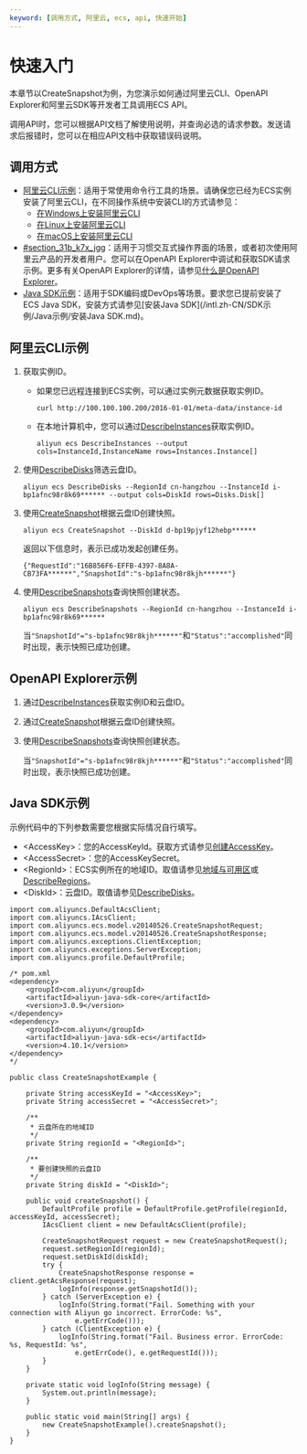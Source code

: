 ```yaml
---
keyword: [调用方式, 阿里云, ecs, api, 快速开始]
---
```


# 快速入门

本章节以CreateSnapshot为例，为您演示如何通过阿里云CLI、OpenAPI Explorer和阿里云SDK等开发者工具调用ECS API。

调用API时，您可以根据API文档了解使用说明，并查询必选的请求参数。发送请求后报错时，您可以在相应API文档中获取错误码说明。

## 调用方式

-   [阿里云CLI示例](#section_rmm_adh_0cj)：适用于常使用命令行工具的场景。请确保您已经为ECS实例安装了阿里云CLI，在不同操作系统中安装CLI的方式请参见：
    -   [在Windows上安装阿里云CLI]()
    -   [在Linux上安装阿里云CLI]()
    -   [在macOS上安装阿里云CLI]()
-   [\#section\_31b\_k7x\_jgg](#section_31b_k7x_jgg)：适用于习惯交互式操作界面的场景，或者初次使用阿里云产品的开发者用户。您可以在OpenAPI Explorer中调试和获取SDK请求示例。更多有关OpenAPI Explorer的详情，请参见[什么是OpenAPI Explorer](https://www.alibabacloud.com/help/doc-detail/74407.htm)。
-   [Java SDK示例](#section_vo7_pwb_e6u)：适用于SDK编码或DevOps等场景。要求您已提前安装了ECS Java SDK，安装方式请参见[安装Java SDK](/intl.zh-CN/SDK示例/Java示例/安装Java SDK.md)。

## 阿里云CLI示例

1.  获取实例ID。

    -   如果您已远程连接到ECS实例，可以通过实例元数据获取实例ID。

        ```
        curl http://100.100.100.200/2016-01-01/meta-data/instance-id
        ```

    -   在本地计算机中，您可以通过[DescribeInstances](/intl.zh-CN/API参考/实例/DescribeInstances.md)获取实例ID。

        ```
        aliyun ecs DescribeInstances --output cols=InstanceId,InstanceName rows=Instances.Instance[]
        ```

2.  使用[DescribeDisks](/intl.zh-CN/API参考/磁盘/DescribeDisks.md)筛选云盘ID。

    ```
    aliyun ecs DescribeDisks --RegionId cn-hangzhou --InstanceId i-bp1afnc98r8k69****** --output cols=DiskId rows=Disks.Disk[]
    ```

3.  使用[CreateSnapshot](/intl.zh-CN/API参考/快照/CreateSnapshot.md)根据云盘ID创建快照。

    ```
    aliyun ecs CreateSnapshot --DiskId d-bp19pjyf12hebp******
    ```

    返回以下信息时，表示已成功发起创建任务。

    ```
    {"RequestId":"16B856F6-EFFB-4397-8A8A-CB73FA******","SnapshotId":"s-bp1afnc98r8kjh******"}
    ```

4.  使用[DescribeSnapshots](/intl.zh-CN/API参考/快照/DescribeSnapshots.md)查询快照创建状态。

    ```
    aliyun ecs DescribeSnapshots --RegionId cn-hangzhou --InstanceId i-bp1afnc98r8k69******
    ```

    当`"SnapshotId"="s-bp1afnc98r8kjh******"`和`"Status":"accomplished"`同时出现，表示快照已成功创建。


## OpenAPI Explorer示例

1.  通过[DescribeInstances](https://api.aliyun.com/new#/?product=Ecs&api=DescribeInstances)获取实例ID和云盘ID。

2.  通过[CreateSnapshot](https://api.aliyun.com/new#/?product=Ecs&api=CreateSnapshot)根据云盘ID创建快照。

3.  使用[DescribeSnapshots](https://api.aliyun.com/new#/?product=Ecs&api=DescribeSnapshots)查询快照创建状态。

    当`"SnapshotId"="s-bp1afnc98r8kjh******"`和`"Status":"accomplished"`同时出现，表示快照已成功创建。


## Java SDK示例

示例代码中的下列参数需要您根据实际情况自行填写。

-   <AccessKey\>：您的AccessKeyId。获取方式请参见[创建AccessKey]()。
-   <AccessSecret\>：您的AccessKeySecret。
-   <RegionId\>：ECS实例所在的地域ID。取值请参见[地域与可用区]()或[DescribeRegions](/intl.zh-CN/API参考/地域/DescribeRegions.md)。
-   <DiskId\>：云盘ID。取值请参见[DescribeDisks](/intl.zh-CN/API参考/磁盘/DescribeDisks.md)。

```
import com.aliyuncs.DefaultAcsClient;
import com.aliyuncs.IAcsClient;
import com.aliyuncs.ecs.model.v20140526.CreateSnapshotRequest;
import com.aliyuncs.ecs.model.v20140526.CreateSnapshotResponse;
import com.aliyuncs.exceptions.ClientException;
import com.aliyuncs.exceptions.ServerException;
import com.aliyuncs.profile.DefaultProfile;

/* pom.xml
<dependency>
    <groupId>com.aliyun</groupId>
    <artifactId>aliyun-java-sdk-core</artifactId>
    <version>3.0.9</version>
</dependency>
<dependency>
    <groupId>com.aliyun</groupId>
    <artifactId>aliyun-java-sdk-ecs</artifactId>
    <version>4.10.1</version>
</dependency>
*/  

public class CreateSnapshotExample {

    private String accessKeyId = "<AccessKey>";
    private String accessSecret = "<AccessSecret>";

    /**
     * 云盘所在的地域ID
     */
    private String regionId = "<RegionId>";

    /**
     * 要创建快照的云盘ID
     */
    private String diskId = "<DiskId>";

    public void createSnapshot() {
        DefaultProfile profile = DefaultProfile.getProfile(regionId, accessKeyId, accessSecret);
        IAcsClient client = new DefaultAcsClient(profile);

        CreateSnapshotRequest request = new CreateSnapshotRequest();
        request.setRegionId(regionId);
        request.setDiskId(diskId);
        try {
            CreateSnapshotResponse response = client.getAcsResponse(request);
            logInfo(response.getSnapshotId());
        } catch (ServerException e) {
            logInfo(String.format("Fail. Something with your connection with Aliyun go incorrect. ErrorCode: %s",
                e.getErrCode()));
        } catch (ClientException e) {
            logInfo(String.format("Fail. Business error. ErrorCode: %s, RequestId: %s",
                e.getErrCode(), e.getRequestId()));
        }
    }

    private static void logInfo(String message) {
        System.out.println(message);
    }

    public static void main(String[] args) {
        new CreateSnapshotExample().createSnapshot();
    }
}
```

